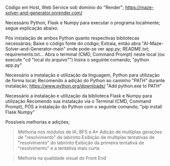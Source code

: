 Código em Host, Web Service sob domínio do "Render";
  https://maze-solver-and-generator.onrender.com/

Necessário Python, Flask e Numpy para executar o programa localmente; segue explicação abaixo.

Pós instalação de ambos Python quanto respectivas bibliotecas necessárias;
  Baixe o código fonte do código;
    Extraia, então abra "AI-Maze-Solver-and-Generator-main" onde pode-se ver app.py; README.txt; requirements.txt...
      Abra o terminal (CMD, Command Prompt) neste local (ou execute "cd "local do arquivo"")
        Insira o seguinte comando;
          "python app.py"

Necessário a instalação e utilização da linguagem, Python para utilização de forma local;
  Recomendo a adição do Python ao caminho "PATH" durante instalação;
    https://www.python.org/downloads/
      "Add python.exe to PATH"

Necessário a instalação e utilização da biblioteca Flask e Numpy para utilização
  Recomendo sua instalação via o Terminal (CMD, Command Prompt), PÓS a instalação do Python com o seguinte comando;
    "pip install Flask Numpy"

Possíveis melhorias e adições;
>Melhoria nos módulos de IA, BFS e A*
>Adição de multiplas gerações de "resolvimento" de labirinto
>Exibição de multiplas tentativas de "resolvimento" do labirinto
>Exibição da primeira tentativa de "resolvimento" e a tentativa mais curta

>Melhoria na qualidade visual do Front End
